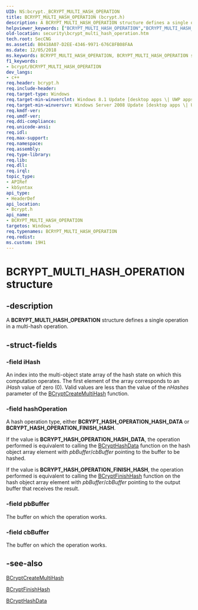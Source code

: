 ```yaml
---
UID: NS:bcrypt._BCRYPT_MULTI_HASH_OPERATION
title: BCRYPT_MULTI_HASH_OPERATION (bcrypt.h)
description: A BCRYPT_MULTI_HASH_OPERATION structure defines a single operation in a multi-hash operation.helpviewer_keywords: ["BCRYPT_MULTI_HASH_OPERATION","BCRYPT_MULTI_HASH_OPERATION structure [Security]","bcrypt/BCRYPT_MULTI_HASH_OPERATION","security.bcrypt_multi_hash_operation"]
old-location: security\bcrypt_multi_hash_operation.htm
tech.root: SecCNG
ms.assetid: B0418A07-D2EE-4346-9971-676C8FB08FAA
ms.date: 12/05/2018
ms.keywords: BCRYPT_MULTI_HASH_OPERATION, BCRYPT_MULTI_HASH_OPERATION structure [Security], bcrypt/BCRYPT_MULTI_HASH_OPERATION, security.bcrypt_multi_hash_operation
f1_keywords:
- bcrypt/BCRYPT_MULTI_HASH_OPERATION
dev_langs:
- c++
req.header: bcrypt.h
req.include-header: 
req.target-type: Windows
req.target-min-winverclnt: Windows 8.1 Update [desktop apps \| UWP apps]
req.target-min-winversvr: Windows Server 2008 Update [desktop apps \| UWP apps]
req.kmdf-ver: 
req.umdf-ver: 
req.ddi-compliance: 
req.unicode-ansi: 
req.idl: 
req.max-support: 
req.namespace: 
req.assembly: 
req.type-library: 
req.lib: 
req.dll: 
req.irql: 
topic_type:
- APIRef
- kbSyntax
api_type:
- HeaderDef
api_location:
- Bcrypt.h
api_name:
- BCRYPT_MULTI_HASH_OPERATION
targetos: Windows
req.typenames: BCRYPT_MULTI_HASH_OPERATION
req.redist: 
ms.custom: 19H1
---
```


# BCRYPT_MULTI_HASH_OPERATION structure


## -description


A <b>BCRYPT_MULTI_HASH_OPERATION</b> structure defines a single operation in a multi-hash operation.


## -struct-fields




### -field iHash

An index into the multi-object state array of the hash state on which this computation operates. The first element of the array corresponds to an <i>iHash</i> value of zero (0). Valid values are less than the value of the <i>nHashes</i> parameter of the <a href="https://docs.microsoft.com/windows/desktop/api/bcrypt/nf-bcrypt-bcryptcreatemultihash">BCryptCreateMultiHash</a> function.


### -field hashOperation

A hash operation type, either <b>BCRYPT_HASH_OPERATION_HASH_DATA</b> or <b>BCRYPT_HASH_OPERATION_FINISH_HASH</b>.

If the value is <b>BCRYPT_HASH_OPERATION_HASH_DATA</b>, the operation performed is  equivalent to calling the <a href="https://docs.microsoft.com/windows/desktop/api/bcrypt/nf-bcrypt-bcrypthashdata">BCryptHashData</a> function on the hash object array element with <i>pbBuffer</i>/<i>cbBuffer</i> pointing to the buffer to be hashed.

If the value is <b>BCRYPT_HASH_OPERATION_FINISH_HASH</b>, the operation performed is  equivalent to calling the <a href="https://docs.microsoft.com/windows/desktop/api/bcrypt/nf-bcrypt-bcryptfinishhash">BCryptFinishHash</a> function on the hash object array element with <i>pbBuffer</i>/<i>cbBuffer</i> pointing to the output buffer that receives the result.


### -field pbBuffer

The buffer on which the operation works.


### -field cbBuffer

The buffer on which the operation works.


## -see-also




<a href="https://docs.microsoft.com/windows/desktop/api/bcrypt/nf-bcrypt-bcryptcreatemultihash">BCryptCreateMultiHash</a>



<a href="https://docs.microsoft.com/windows/desktop/api/bcrypt/nf-bcrypt-bcryptfinishhash">BCryptFinishHash</a>



<a href="https://docs.microsoft.com/windows/desktop/api/bcrypt/nf-bcrypt-bcrypthashdata">BCryptHashData</a>
 

 

